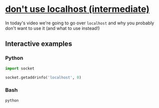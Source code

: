 # [don't use localhost (intermediate)](https://youtu.be/98SYTvNw1kw)

In today's video we're going to go over `localhost` and why you probably don't want to use it (and what to use instead!)

## Interactive examples

### Python

```python
import socket

socket.getaddrinfo('localhost', 0)
```

### Bash

```bash
python
```
